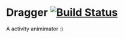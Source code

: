 # Dragger [![Build Status](https://api.travis-ci.org/ppamorim/Dragger.svg?branch=master)](https://travis-ci.org/ppamorim/Dragger)

A activity animimator :)
